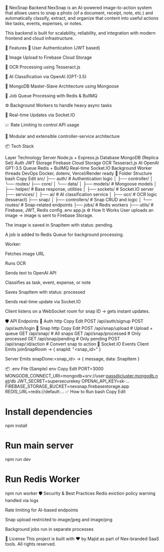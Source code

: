 📸 NexSnap Backend
NexSnap is an AI-powered image-to-action system that allows users to snap a photo (of a document, receipt, note, etc.) and automatically classify, extract, and organize that content into useful actions like tasks, events, expenses, or notes.

This backend is built for scalability, reliability, and integration with modern frontend and cloud infrastructure.

🚀 Features
🔐 User Authentication (JWT based)

📁 Image Upload to Firebase Cloud Storage

🧠 OCR Processing using Tesseract.js

🤖 AI Classification via OpenAI (GPT-3.5)

💾 MongoDB Master-Slave Architecture using Mongoose

🔁 Job Queue Processing with Redis & BullMQ

⚙️ Background Workers to handle heavy async tasks

🔔 Real-time Updates via Socket.IO

📈 Rate Limiting to control API usage

🧪 Modular and extensible controller-service architecture

📦 Tech Stack

Layer	Technology
Server	Node.js + Express.js
Database	MongoDB (Replica Set)
Auth	JWT
Storage	Firebase Cloud Storage
OCR	Tesseract.js
AI	OpenAI GPT-3.5
Queue	Redis + BullMQ
Real-time	Socket.IO
Background	Worker threads
DevOps	Docker, dotenv, Vercel/Render ready
📁 Folder Structure
bash
Copy
Edit
src/
├── auth/                  # Authentication logic
│   ├── controller/
│   └── routes/
├── core/
│   └── data/
│       ├── models/        # Mongoose models
│       ├── helper/        # Base response, utilities
│       ├── sockets/       # Socket.IO server
├── services/
│   ├── ai/                # AI classification service
│   ├── ocr/               # OCR logic (tesseract)
├── snap/
│   ├── controllers/       # Snap CRUD and logic
│   └── routes/            # Snap-related endpoints
├── jobs/                 # Redis workers
├── utils/                # Firebase, JWT, Redis config
.env
app.js
⚙️ How It Works
User uploads an image → image is sent to Firebase Storage.

The image is saved in SnapItem with status: pending.

A job is added to Redis Queue for background processing.

Worker:

Fetches image URL

Runs OCR

Sends text to OpenAI API

Classifies as task, event, expense, or note

Saves SnapItem with status: processed

Sends real-time update via Socket.IO

Client listens on a WebSocket room for snap ID → gets instant updates.

🛡️ API Endpoints
🧾 Auth
http
Copy
Edit
POST /api/auth/signup
POST /api/auth/login
📸 Snap
http
Copy
Edit
POST /api/snap/upload            # Upload + queue
GET  /api/snap/                  # All snaps
GET  /api/snap/processed         # Only processed
GET  /api/snap/pending           # Only pending
POST /api/snap/:id/action        # Convert snap to action
📡 Socket.IO Events
Client Emits
joinSnapRoom → { snapId: "<snap_id>" }

Server Emits
snapDone:<snap_id> → { message, data: SnapItem }

📦 .env File (Sample)
env
Copy
Edit
PORT=3000
MONGODB_CONNECT_URI=mongodb+srv://user:pass@cluster.mongodb.net/db
JWT_SECRET=supersecurekey
OPENAI_API_KEY=sk-...
FIREBASE_STORAGE_BUCKET=nexsnap.firebasestorage.app
REDIS_URL=redis://default:...
✅ How to Run
bash
Copy
Edit
# Install dependencies
npm install

# Run main server
npm run dev

# Run Redis Worker
npm run worker
🛡️ Security & Best Practices
Redis eviction policy warning handled via logs

Rate limiting for AI-based endpoints

Snap upload restricted to image/jpeg and image/png

Background jobs run in separate processes

📄 License
This project is built with ❤️ by Majid as part of Nex-branded SaaS tools. All rights reserved.

